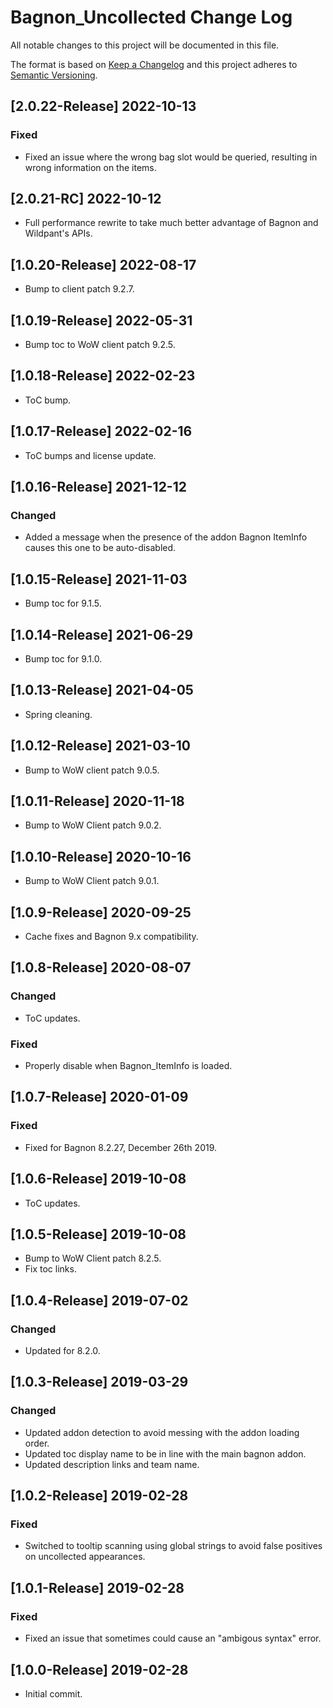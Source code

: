 # Bagnon_Uncollected Change Log
All notable changes to this project will be documented in this file.

The format is based on [Keep a Changelog](http://keepachangelog.com/)
and this project adheres to [Semantic Versioning](http://semver.org/).

## [2.0.22-Release] 2022-10-13
### Fixed
- Fixed an issue where the wrong bag slot would be queried, resulting in wrong information on the items.

## [2.0.21-RC] 2022-10-12
- Full performance rewrite to take much better advantage of Bagnon and Wildpant's APIs.

## [1.0.20-Release] 2022-08-17
- Bump to client patch 9.2.7.

## [1.0.19-Release] 2022-05-31
- Bump toc to WoW client patch 9.2.5.

## [1.0.18-Release] 2022-02-23
- ToC bump.

## [1.0.17-Release] 2022-02-16
- ToC bumps and license update.

## [1.0.16-Release] 2021-12-12
### Changed
- Added a message when the presence of the addon Bagnon ItemInfo causes this one to be auto-disabled.

## [1.0.15-Release] 2021-11-03
- Bump toc for 9.1.5.

## [1.0.14-Release] 2021-06-29
- Bump toc for 9.1.0.

## [1.0.13-Release] 2021-04-05
- Spring cleaning.

## [1.0.12-Release] 2021-03-10
- Bump to WoW client patch 9.0.5.

## [1.0.11-Release] 2020-11-18
- Bump to WoW Client patch 9.0.2.

## [1.0.10-Release] 2020-10-16
- Bump to WoW Client patch 9.0.1.

## [1.0.9-Release] 2020-09-25
- Cache fixes and Bagnon 9.x compatibility.

## [1.0.8-Release] 2020-08-07
### Changed
- ToC updates.

### Fixed
- Properly disable when Bagnon_ItemInfo is loaded.

## [1.0.7-Release] 2020-01-09
### Fixed
- Fixed for Bagnon 8.2.27, December 26th 2019.

## [1.0.6-Release] 2019-10-08
- ToC updates.

## [1.0.5-Release] 2019-10-08
- Bump to WoW Client patch 8.2.5.
- Fix toc links.

## [1.0.4-Release] 2019-07-02
### Changed
- Updated for 8.2.0.

## [1.0.3-Release] 2019-03-29
### Changed
- Updated addon detection to avoid messing with the addon loading order.
- Updated toc display name to be in line with the main bagnon addon.
- Updated description links and team name.

## [1.0.2-Release] 2019-02-28
### Fixed
- Switched to tooltip scanning using global strings to avoid false positives on uncollected appearances.

## [1.0.1-Release] 2019-02-28
### Fixed
- Fixed an issue that sometimes could cause an "ambigous syntax" error.

## [1.0.0-Release] 2019-02-28
- Initial commit.
